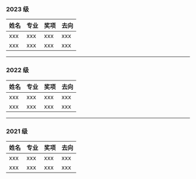 ### 2023 级
姓名|专业|奖项|去向
---|---|---|---
xxx|xxx|xxx|xxx
xxx|xxx|xxx|xxx

---

### 2022 级
姓名|专业|奖项|去向
---|---|---|---
xxx|xxx|xxx|xxx
xxx|xxx|xxx|xxx

---

### 2021 级
姓名|专业|奖项|去向
---|---|---|---
xxx|xxx|xxx|xxx
xxx|xxx|xxx|xxx